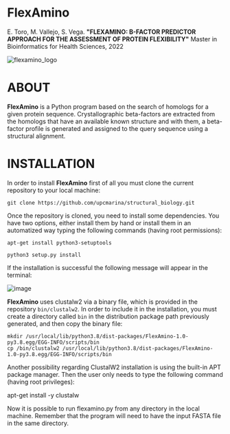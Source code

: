 **FlexAmino**
==================================

E. Toro, M. Vallejo, S. Vega. **"FLEXAMINO: B-FACTOR PREDICTOR APPROACH FOR THE ASSESSMENT OF PROTEIN FLEXIBILITY"** Master in Bioinformatics for Health Sciences, 2022

![flexamino_logo](https://user-images.githubusercontent.com/67465839/162766413-d015bd96-3f49-45e0-a2f3-a85dff2070be.png)

# ABOUT

**FlexAmino** is a Python program based on the search of homologs for a given protein sequence. Crystallographic beta-factors are extracted from the homologs that have an available known structure and with them, a beta-factor profile is generated and assigned to the query sequence using a structural alignment.

# INSTALLATION

In order to install **FlexAmino** first of all you must clone the current repository to your local machine:
```
git clone https://github.com/upcmarina/structural_biology.git
```

Once the repository is cloned, you need to install some dependencies. You have two options, either install them by hand or install them in an automatized way typing the following commands (having root permissions):
```
apt-get install python3-setuptools

python3 setup.py install
```

If the installation is successful the following message will appear in the terminal:

![image](https://user-images.githubusercontent.com/67465839/162790974-d571e64e-de0b-4696-b39f-9c2ab6bdcb43.png)

**FlexAmino** uses clustalw2 via a binary file, which is provided in the repository `bin/clustalw2`. In order to include it in the installation, you must create a directory called `bin` in the distribution package path previously generated, and then copy the binary file:
```
mkdir /usr/local/lib/python3.8/dist-packages/FlexAmino-1.0-py3.8.egg/EGG-INFO/scripts/bin
cp /bin/clustalw2 /usr/local/lib/python3.8/dist-packages/FlexAmino-1.0-py3.8.egg/EGG-INFO/scripts/bin
```


Another possibility regarding ClustalW2 installation is using the built-in APT package manager. Then the user only needs to type the following command (having root privileges):

apt-get install -y clustalw

Now it is possible to run flexamino.py from any directory in the local machine. Remember that the program will need to have the input FASTA file in the same directory.
